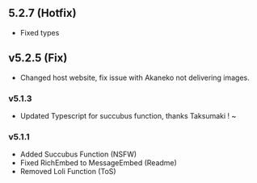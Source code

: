 ## 5.2.7 (Hotfix)
- Fixed types

## v5.2.5 (Fix)
- Changed host website, fix issue with Akaneko not delivering images.

### v5.1.3
- Updated Typescript for succubus function, thanks Taksumaki ! ~ 
### v5.1.1
- Added Succubus Function (NSFW)
- Fixed RichEmbed to MessageEmbed (Readme)
- Removed Loli Function (ToS)